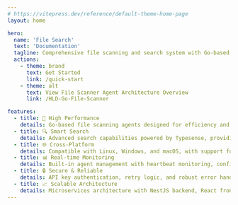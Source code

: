 ```yaml
---
# https://vitepress.dev/reference/default-theme-home-page
layout: home

hero:
  name: 'File Search'
  text: 'Documentation'
  tagline: Comprehensive file scanning and search system with Go-based agents and modern web interface
  actions:
    - theme: brand
      text: Get Started
      link: /quick-start
    - theme: alt
      text: View File Scanner Agent Architecture Overview
      link: /HLD-Go-File-Scanner

features:
  - title: 🚀 High Performance
    details: Go-based file scanning agents designed for efficiency and speed, capable of handling thousands of files with minimal resource usage
  - title: 🔍 Smart Search
    details: Advanced search capabilities powered by Typesense, providing fast and relevant file discovery across your entire infrastructure
  - title: 🌐 Cross-Platform
    details: Compatible with Linux, Windows, and macOS, with support for legacy systems including Windows Server 2008
  - title: 📊 Real-time Monitoring
    details: Built-in agent management with heartbeat monitoring, configuration sync, and comprehensive observability
  - title: 🔒 Secure & Reliable
    details: API key authentication, retry logic, and robust error handling ensure secure and reliable file system scanning
  - title: 📈 Scalable Architecture
    details: Microservices architecture with NestJS backend, React frontend, and PostgreSQL database for enterprise-scale deployments
---
```

